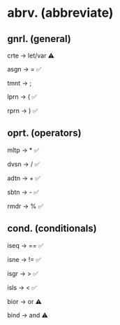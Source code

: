 # abrv. (abbreviate)

## gnrl. (general)

crte -> let/var ⚠️

asgn -> = ✅

tmnt -> ;

lprn -> ( ✅

rprn -> ) ✅

## oprt. (operators)

mltp -> \* ✅

dvsn -> / ✅

adtn -> + ✅

sbtn -> - ✅

rmdr -> % ✅

## cond. (conditionals)

iseq -> == ✅

isne -> != ✅

isgr -> > ✅

isls -> < ✅

bior -> or ⚠️

bind -> and ⚠️
